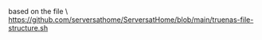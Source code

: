 based on the file \\
https://github.com/serversathome/ServersatHome/blob/main/truenas-file-structure.sh

